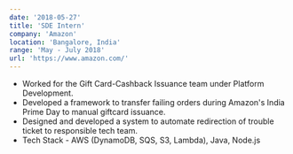 ```yaml
---
date: '2018-05-27'
title: 'SDE Intern'
company: 'Amazon'
location: 'Bangalore, India'
range: 'May - July 2018'
url: 'https://www.amazon.com/'
---
```


- Worked for the Gift Card-Cashback Issuance team under Platform Development.
- Developed a framework to transfer failing orders during Amazon's India Prime Day to manual giftcard issuance.
- Designed and developed a system to automate redirection of trouble ticket to responsible tech team.
- Tech Stack - AWS (DynamoDB, SQS, S3, Lambda), Java, Node.js
